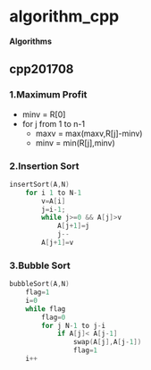 # algorithm_cpp

**Algorithms**

## cpp201708

### 1.Maximum Profit
- minv = R[0]
- for j from 1 to n-1
    - maxv = max(maxv,R[j]-minv)
    - minv = min(R[j],minv)

### 2.Insertion Sort

```cpp
insertSort(A,N)
    for i 1 to N-1
        v=A[i]
        j=i-1;
        while j>=0 && A[j]>v
            A[j+1]=j
            j--
        A[j+1]=v
```

### 3.Bubble Sort

```cpp
bubbleSort(A,N)
    flag=1
    i=0
    while flag
        flag=0
        for j N-1 to j-i
            if A[j]< A[j-1]
                swap(A[j],A[j-1])
                flag=1
    i++
```
